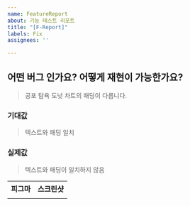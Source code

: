 ```yaml
---
name: FeatureReport
about: 기능 테스트 리포트
title: "[F-Report]"
labels: Fix
assignees: ''

---
```


## 어떤 버그 인가요? 어떻게 재현이 가능한가요?
> 공포 탐욕 도넛 차트의 패딩이 다릅니다.


### 기대값
> 텍스트와 패딩 일치


### 실제값
> 텍스트와 패딩이 일치하지 않음


<table>
<tr>
  <th>피그마</th><th>스크린샷</th>
</tr>
<tr><td>

</td><td>

</td></tr>
</table>

